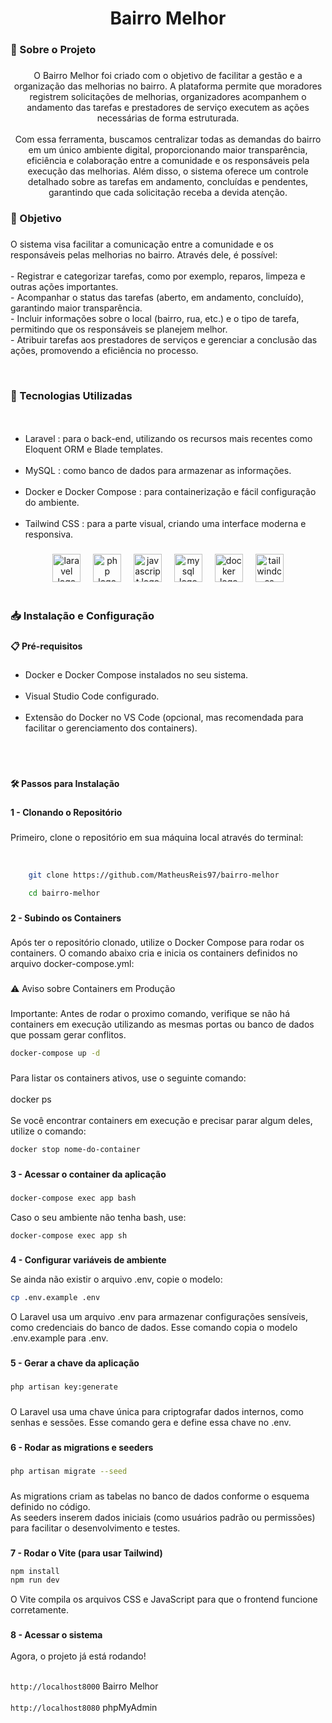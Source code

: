 <h1 align="center">Bairro Melhor</h1>

###

<h3 align="left">📖 Sobre o Projeto</h3>

###

<p align="center">O Bairro Melhor foi criado com o objetivo de facilitar a gestão e a organização das melhorias no bairro. A plataforma permite que moradores registrem solicitações de melhorias, organizadores acompanhem o andamento das tarefas e prestadores de serviço executem as ações necessárias de forma estruturada.<br><br>Com essa ferramenta, buscamos centralizar todas as demandas do bairro em um único ambiente digital, proporcionando maior transparência, eficiência e colaboração entre a comunidade e os responsáveis pela execução das melhorias. Além disso, o sistema oferece um controle detalhado sobre as tarefas em andamento, concluídas e pendentes, garantindo que cada solicitação receba a devida atenção.</p>

###

<h3 align="left">🎯 Objetivo</h3>

###

<p align="left">O sistema visa facilitar a comunicação entre a comunidade e os responsáveis pelas melhorias no bairro. Através dele, é possível:<br><br>
- Registrar e categorizar tarefas, como por exemplo, reparos, limpeza e outras ações importantes.<br>
- Acompanhar o status das tarefas (aberto, em andamento, concluído), garantindo maior transparência.<br>
- Incluir informações sobre o local (bairro, rua, etc.) e o tipo de tarefa, permitindo que os responsáveis se planejem melhor.<br>
- Atribuir tarefas aos prestadores de serviços e gerenciar a conclusão das ações, promovendo a eficiência no processo.</p><br>

###

<h3 align="left">🚀 Tecnologias Utilizadas</h3>

####

<br clear="both">

- Laravel :  para o back-end, utilizando os recursos mais recentes como Eloquent ORM e Blade templates.<br><br>
-  MySQL : como banco de dados para armazenar as informações.<br><br>
- Docker e Docker Compose : para containerização e fácil configuração do ambiente.<br><br>
- Tailwind CSS :  para a parte visual, criando uma interface moderna e responsiva.

###

<div align="center">
  <img src="https://cdn.jsdelivr.net/gh/devicons/devicon/icons/laravel/laravel-original.svg" height="45" alt="laravel logo"  />
  <img width="12" />
  <img src="https://cdn.jsdelivr.net/gh/devicons/devicon/icons/php/php-original.svg" height="45" alt="php logo"  />
  <img width="12" />
  <img src="https://cdn.jsdelivr.net/gh/devicons/devicon/icons/javascript/javascript-original.svg" height="45" alt="javascript logo"  />
  <img width="12" />
  <img src="https://cdn.jsdelivr.net/gh/devicons/devicon/icons/mysql/mysql-original.svg" height="45" alt="mysql logo"  />
  <img width="12" />
  <img src="https://cdn.jsdelivr.net/gh/devicons/devicon/icons/docker/docker-original.svg" height="45" alt="docker logo"  />
  <img width="12" />
  <img src="https://cdn.jsdelivr.net/gh/devicons/devicon/icons/tailwindcss/tailwindcss-original-wordmark.svg" height="45" alt="tailwindcss logo"  />
</div>
<br>

###

<h3 align="left">📥 Instalação e Configuração</h3>

###

<h4 align="left">📋 Pré-requisitos</h4>

###

- Docker e Docker Compose instalados no seu sistema.<br><br>
- Visual Studio Code configurado.<br><br>
- Extensão do Docker no VS Code (opcional, mas recomendada para facilitar o gerenciamento dos containers).</p><br><br>

###

<h4 align="left">🛠️ Passos para Instalação</h4>

###

<p align="left"><strong>1 - Clonando o Repositório</p></strong>

###

<p align="left">Primeiro, clone o repositório em sua máquina local através do terminal:</p><br>

```bash
    git clone https://github.com/MatheusReis97/bairro-melhor

    cd bairro-melhor
```

###

<p align="left"><strong>2 - Subindo os Containers</p></strong>

###

<p align="left">Após ter o repositório clonado, utilize o Docker Compose para rodar os containers. O comando abaixo cria e inicia os containers definidos no arquivo docker-compose.yml:</p>

###

<p align="left">⚠️ Aviso sobre Containers em Produção</p>

###

<p align="left">Importante: Antes de rodar o proximo comando, verifique se não há containers em execução utilizando as mesmas portas ou banco de dados que possam gerar conflitos.</p>
   
```bash 
docker-compose up -d 
```
    
###

<p align="left">Para listar os containers ativos, use o seguinte comando:<br><br>docker ps<br><br>Se você encontrar containers em execução e precisar parar algum deles, utilize o comando:</p>

```bash  
docker stop nome-do-container
```

###

<p align="left"><strong>3 - Acessar o container da aplicação</p></strong>

###

```bash
docker-compose exec app bash
```

<p align="left">Caso o seu ambiente não tenha bash, use:</p>
  
  ```bash 
docker-compose exec app sh
```

###

<p align="left"><strong>4 - Configurar variáveis de ambiente</strong>

<p align="left">Se ainda não existir o arquivo .env, copie o modelo:</p>

```bash
cp .env.example .env  
```

 <p align="left">O Laravel usa um arquivo .env para armazenar configurações sensíveis, como credenciais do banco de dados. Esse comando copia o modelo .env.example para .env.</p>

###

<p align="left"><strong>5 - Gerar a chave da aplicação</p></strong>

###

```bash
php artisan key:generate
 ```

###

<p align="left">O Laravel usa uma chave única para criptografar dados internos, como senhas e sessões. Esse comando gera e define essa chave no .env.</p>

###

<p align="left"><strong>6 - Rodar as migrations e seeders</p></strong>

###
```bash
php artisan migrate --seed
 ```
    
###

<p align="left">As migrations criam as tabelas no banco de dados conforme o esquema definido no código.<br>As seeders inserem dados iniciais (como usuários padrão ou permissões) para facilitar o desenvolvimento e testes.</p>

###

<p align="left"><strong>7 -  Rodar o Vite (para usar Tailwind)</strong>
  
```bash
npm install
npm run dev 
```
        
<p align="left">O Vite compila os arquivos CSS e JavaScript para que o frontend funcione corretamente.</p>

###

<p align="left"> <strong>8 - Acessar o sistema</strong><br><br>Agora, o projeto já está rodando!<br><br>
    
`http://localhost8000`  Bairro Melhor <br><br>
`http://localhost8080`  phpMyAdmin</p>

###
